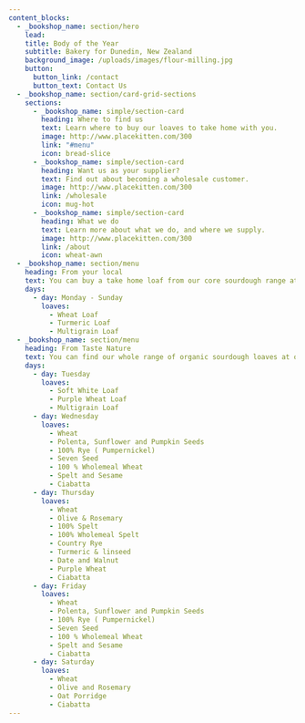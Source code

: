 ```yaml
---
content_blocks:
  - _bookshop_name: section/hero
    lead:
    title: Body of the Year
    subtitle: Bakery for Dunedin, New Zealand
    background_image: /uploads/images/flour-milling.jpg
    button:
      button_link: /contact
      button_text: Contact Us
  - _bookshop_name: section/card-grid-sections
    sections:
      - _bookshop_name: simple/section-card
        heading: Where to find us
        text: Learn where to buy our loaves to take home with you.
        image: http://www.placekitten.com/300
        link: "#menu"
        icon: bread-slice
      - _bookshop_name: simple/section-card
        heading: Want us as your supplier?
        text: Find out about becoming a wholesale customer.
        image: http://www.placekitten.com/300
        link: /wholesale
        icon: mug-hot
      - _bookshop_name: simple/section-card
        heading: What we do
        text: Learn more about what we do, and where we supply.
        image: http://www.placekitten.com/300
        link: /about
        icon: wheat-awn
  - _bookshop_name: section/menu
    heading: From your local
    text: You can buy a take home loaf from our core sourdough range at Morning Magpie, Tuppence Cafe, The Duck, and Grid Coffee.
    days:
      - day: Monday - Sunday
        loaves:
          - Wheat Loaf
          - Turmeric Loaf
          - Multigrain Loaf
  - _bookshop_name: section/menu
    heading: From Taste Nature
    text: You can find our whole range of organic sourdough loaves at our main outlet - Taste Nature, on the days listed below.
    days:
      - day: Tuesday
        loaves:
          - Soft White Loaf 
          - Purple Wheat Loaf
          - Multigrain Loaf
      - day: Wednesday
        loaves:
          - Wheat 
          - Polenta, Sunflower and Pumpkin Seeds
          - 100% Rye ( Pumpernickel)
          - Seven Seed
          - 100 % Wholemeal Wheat
          - Spelt and Sesame
          - Ciabatta
      - day: Thursday
        loaves:
          - Wheat
          - Olive & Rosemary
          - 100% Spelt
          - 100% Wholemeal Spelt
          - Country Rye
          - Turmeric & linseed
          - Date and Walnut
          - Purple Wheat 
          - Ciabatta
      - day: Friday
        loaves:
          - Wheat 
          - Polenta, Sunflower and Pumpkin Seeds
          - 100% Rye ( Pumpernickel)
          - Seven Seed
          - 100 % Wholemeal Wheat
          - Spelt and Sesame
          - Ciabatta
      - day: Saturday
        loaves:
          - Wheat
          - Olive and Rosemary
          - Oat Porridge
          - Ciabatta
---
```

